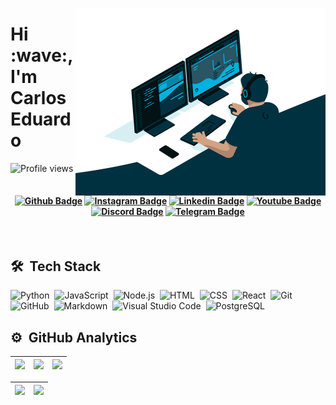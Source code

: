 <p>
  <img align="right" height="300em" src="./assets/code.gif"/>
</p>
<h1 align="left">Hi :wave:, I'm Carlos Eduardo</h1>
<p align="left"> <img src="https://komarev.com/ghpvc/?username=Eduardolimacesl&color=blue" alt="Profile views" /> </p>

<h4 align="center">

  [![Github Badge](https://img.shields.io/badge/-Facebook-blue?style=for-the-badge&logo=Facebook&logoColor=white&link=https://github.com/Eduardolimacesl)](https://www.facebook.com/)
  [![Instagram Badge](https://img.shields.io/badge/-instagram-red?style=for-the-badge&logo=instagram&logoColor=white&link=https://github.com/Eduardolimacesl)](https://www.instagram.com/)
  [![Linkedin Badge](https://img.shields.io/badge/-Linkedin-blue?style=for-the-badge&logo=Linkedin&logoColor=white&link=https://github.com/Eduardolimacesl)](https://linkedin.com/in/eduardo-lima-b0aa8642)
  [![Youtube Badge](https://img.shields.io/badge/YouTube-FF0000?style=for-the-badge&logo=youtube&logoColor=white)](https://www.youtube.com/channel/UC5Zh9bzMxSB5u0sUfkq03tw)
  [![Discord Badge](https://img.shields.io/badge/Discord-5865F2?style=for-the-badge&logo=discord&logoColor=white)]()
  [![Telegram Badge](https://img.shields.io/badge/Telegram-2CA5E0?style=for-the-badge&logo=telegram&logoColor=white)]()
  
</h4>
<br>

## 🛠 &nbsp;Tech Stack
![Python](https://img.shields.io/badge/-Python-05122A?style=flat&logo=python)&nbsp;
![JavaScript](https://img.shields.io/badge/-JavaScript-05122A?style=flat&logo=javascript)&nbsp;
![Node.js](https://img.shields.io/badge/-Node.js-05122A?style=flat&logo=node.js)&nbsp;
![HTML](https://img.shields.io/badge/-HTML-05122A?style=flat&logo=HTML5)&nbsp;
![CSS](https://img.shields.io/badge/-CSS-05122A?style=flat&logo=CSS3&logoColor=1572B6)&nbsp;
![React](https://img.shields.io/badge/-React-05122A?style=flat&logo=react)&nbsp;
![Git](https://img.shields.io/badge/-Git-05122A?style=flat&logo=git)&nbsp;
![GitHub](https://img.shields.io/badge/-GitHub-05122A?style=flat&logo=github)&nbsp;
![Markdown](https://img.shields.io/badge/-Markdown-05122A?style=flat&logo=markdown)&nbsp;
![Visual Studio Code](https://img.shields.io/badge/-Visual%20Studio%20Code-05122A?style=flat&logo=visual-studio-code&logoColor=007ACC)&nbsp;
![PostgreSQL](https://img.shields.io/badge/-PostgreSQL-05122A?style=flat&logo=postgresql)&nbsp;

## ⚙️ &nbsp;GitHub Analytics
| ![](http://github-profile-summary-cards.vercel.app/api/cards/stats?username=Eduardolimacesl&theme=nord_dark) | ![](http://github-profile-summary-cards.vercel.app/api/cards/repos-per-language?username=Eduardolimacesl&hide=Html&theme=nord_dark) | ![](http://github-profile-summary-cards.vercel.app/api/cards/most-commit-language?username=Eduardolimacesl&theme=nord_dark) |
| :-: | :-: | :-: |

| ![](http://github-profile-summary-cards.vercel.app/api/cards/profile-details?username=Eduardolimacesl&theme=nord_dark) | ![](https://github-readme-streak-stats.herokuapp.com/?user=Eduardolimacesl&hide_border=true&date_format=M%20j%5B%2C%20Y%5D&background=2D3742&stroke=2D3742&ring=6bbbca&fire=6bbbca&currStreakNum=fff&sideNums=6bbbca&currStreakLabel=6bbbca&sideLabels=fff&dates=fff) |
| :-: | :-: |
